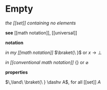 # Empty

_the [[set]] containing no elements_

**see** [[math notation]], [[universal]]

**notation**

_in my [[math notation]]_ $\braket{\ }$ or $x \rightarrow \bot$

_in [[conventional math notation]]_ $\lbrace \rbrace$ or $\varnothing$

**properties**

$\,\land\ \braket{\ } \dashv A$, for all [[set]] $A$
